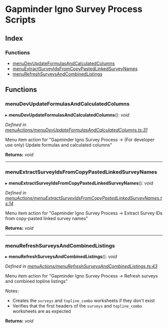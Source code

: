 
# Gapminder Igno Survey Process Scripts

## Index

### Functions

* [menuDevUpdateFormulasAndCalculatedColumns](README.md#menudevupdateformulasandcalculatedcolumns)
* [menuExtractSurveyIdsFromCopyPastedLinkedSurveyNames](README.md#menuextractsurveyidsfromcopypastedlinkedsurveynames)
* [menuRefreshSurveysAndCombinedListings](README.md#menurefreshsurveysandcombinedlistings)

## Functions

###  menuDevUpdateFormulasAndCalculatedColumns

▸ **menuDevUpdateFormulasAndCalculatedColumns**(): *void*

*Defined in [menuActions/menuDevUpdateFormulasAndCalculatedColumns.ts:31](https://github.com/Gapminder/gapminder-igno-survey-process-scripts/blob/v0.5.0/src/menuActions/menuDevUpdateFormulasAndCalculatedColumns.ts#L31)*

Menu item action for "Gapminder Igno Survey Process -> (For developer use only) Update formulas and calculated columns"

**Returns:** *void*

___

###  menuExtractSurveyIdsFromCopyPastedLinkedSurveyNames

▸ **menuExtractSurveyIdsFromCopyPastedLinkedSurveyNames**(): *void*

*Defined in [menuActions/menuExtractSurveyIdsFromCopyPastedLinkedSurveyNames.ts:14](https://github.com/Gapminder/gapminder-igno-survey-process-scripts/blob/v0.5.0/src/menuActions/menuExtractSurveyIdsFromCopyPastedLinkedSurveyNames.ts#L14)*

Menu item action for "Gapminder Igno Survey Process -> Extract Survey IDs from copy-pasted linked survey names"

**Returns:** *void*

___

###  menuRefreshSurveysAndCombinedListings

▸ **menuRefreshSurveysAndCombinedListings**(): *void*

*Defined in [menuActions/menuRefreshSurveysAndCombinedListings.ts:43](https://github.com/Gapminder/gapminder-igno-survey-process-scripts/blob/v0.5.0/src/menuActions/menuRefreshSurveysAndCombinedListings.ts#L43)*

Menu item action for "Gapminder Igno Survey Process -> Refresh surveys and combined topline listings"

Notes:
- Creates the `surveys` and `topline_combo` worksheets if they don't exist
- Verifies that the first headers of the `surveys` and `topline_combo` worksheets are as expected

**Returns:** *void*
